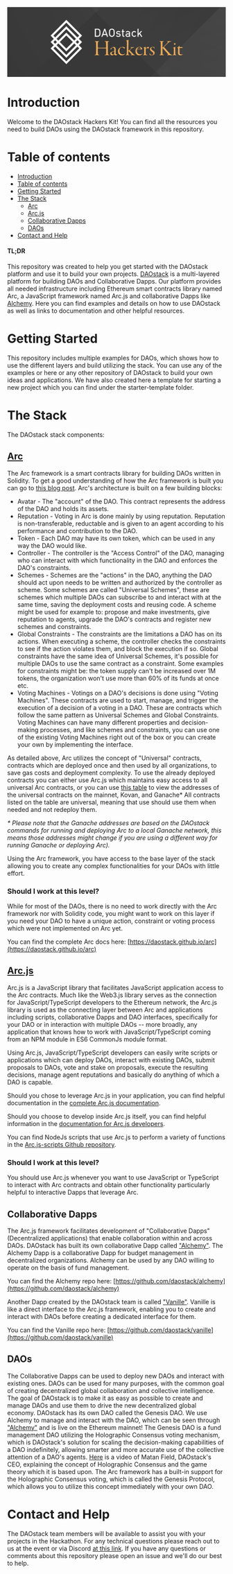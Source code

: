 <img src="./daostack-hk.png">

# Introduction

Welcome to the DAOstack Hackers Kit! You can find all the resources you need to build DAOs using the DAOstack framework in this repository.

# Table of contents

<!--ts-->

- [Introduction](#introduction)
- [Table of contents](#table-of-contents)
- [Getting Started](#getting-started)
- [The Stack](#the-stack)
  - [Arc](#arc)
  - [Arc.js](#arcjs)
  - [Collaborative Dapps](#collaborative-dapps)
  - [DAOs](#daos)
- [Contact and Help](#contact-and-help)
  <!--te-->

#### TL;DR

This repository was created to help you get started with the DAOstack platform and use it to build your own projects.
[DAOstack](https://daostack.io) is a multi-layered platform for building DAOs and Collaborative Dapps.
Our platform provides all needed infrastructure including Ethereum smart contracts library named Arc, a JavaScript framework named Arc.js and collaborative Dapps like [Alchemy](https://alchemy.daostack.io/).
Here you can find examples and details on how to use DAOstack as well as links to documentation and other helpful resources.

# Getting Started

This repository includes multiple examples for DAOs, which shows how to use the different layers and build utilizing the stack. You can use any of the examples or here or any other repository of DAOstack to build your own ideas and applications. We have also created here a template for starting a new project which you can find under the starter-template folder.

# The Stack

The DAOstack stack components:

## [Arc](https://github.com/daostack/arc)

The Arc framework is a smart contracts library for building DAOs written in Solidity. To get a good understanding of how the Arc framework is built you can go to [this blog post](https://medium.com/daostack/the-arc-platform-2353229a32fc).
Arc's architecture is built on a few building blocks:

- Avatar - The "account" of the DAO. This contract represents the address of the DAO and holds its assets.
- Reputation - Voting in Arc is done mainly by using reputation. Reputation is non-transferable, reductable and is given to an agent according to his performance and contribution to the DAO.
- Token - Each DAO may have its own token, which can be used in any way the DAO would like.
- Controller - The controller is the "Access Control" of the DAO, managing who can interact with which functionality in the DAO and enforces the DAO's constraints.
- Schemes - Schemes are the "actions" in the DAO, anything the DAO should act upon needs to be written and authorized by the controller as scheme. Some schemes are called "Universal Schemes", these are schemes which multiple DAOs can subscribe to and interact with at the same time, saving the deployment costs and reusing code. A scheme might be used for example to: propose and make investments, give reputation to agents, upgrade the DAO's contracts and register new schemes and constraints.
- Global Constraints - The constraints are the limitations a DAO has on its actions. When executing a scheme, the controller checks the constraints to see if the action violates them, and block the execution if so. Global constraints have the same idea of Universal Schemes, it's possible for multiple DAOs to use the same contract as a constraint. Some examples for constraints might be: the token supply can't be increased over 1M tokens, the organization won't use more than 60% of its funds at once etc.
- Voting Machines - Votings on a DAO's decisions is done using "Voting Machines". These contracts are used to start, manage, and trigger the execution of a decision of a voting in a DAO. These are contracts which follow the same pattern as Universal Schemes and Global Constraints. Voting Machines can have many different properties and decision-making processes, and like schemes and constraints, you can use one of the existing Voting Machines right out of the box or you can create your own by implementing the interface.

As detailed above, Arc utilizes the concept of "Universal" contracts, contracts which are deployed once and then used by all organizations, to save gas costs and deployment complexity. To use the already deployed contracts you can either use Arc.js which maintains easy access to all universal Arc contracts, or you can use [this table](https://docs.google.com/spreadsheets/d/1hfR-fnnqXEn3Go3x3qoiXJcKSIAYQalSOi52vV2PCTA/edit?usp=sharing) to view the addresses of the universal contracts on the mainnet, Kovan, and Ganache\*
All contracts listed on the table are universal, meaning that use should use them when needed and not redeploy them.

_\* Please note that the Ganache addresses are based on the DAOstack commands for running and deploying Arc to a local Ganache network, this means those addresses might change if you are using a different way for running Ganache or deploying Arc)._

Using the Arc framework, you have access to the base layer of the stack allowing you to create any complex functionalities for your DAOs with little effort.

### Should I work at this level?

While for most of the DAOs, there is no need to work directly with the Arc framework nor with Solidity code, you might want to work on this layer if you need your DAO to have a unique action, constraint or voting process which were not implemented on Arc yet.

You can find the complete Arc docs here: [https://daostack.github.io/arc](https://daostack.github.io/arc)

## [Arc.js](https://github.com/daostack/arc.js)

Arc.js is a JavaScript library that facilitates JavaScript application access to the Arc contracts. Much like the Web3.js library serves as the connection for JavaScript/TypeScript developers to the Ethereum network, the Arc.js library is used as the connecting layer between Arc and applications including scripts, collaborative Dapps and DAO interfaces, specifically for your DAO or in interaction with multiple DAOs -- more broadly, any application that knows how to work with JavaScript/TypeScript coming from an NPM module in ES6 CommonJs module format.

Using Arc.js, JavaScript/TypeScript developers can easily write scripts or applications which can deploy DAOs, interact with existing DAOs, submit proposals to DAOs, vote and stake on proposals, execute the resulting decisions, manage agent reputations and basically do anything of which a DAO is capable.

Should you chose to leverage Arc.js in your application, you can find helpful documentation in the [complete Arc.js documentation](https://daostack.github.io/arc.js/).

Should you choose to develop inside Arc.js itself, you can find helpful information in the [documentation for Arc.js developers](https://github.com/daostack/arc.js/blob/devDocs/docs/DeveloperDocs.md).

You can find NodeJs scripts that use Arc.js to perform a variety of functions in the [Arc.js-scripts Github repository](https://github.com/daostack/arc.js-scripts).

### Should I work at this level?

You should use Arc.js whenever you want to use JavaScript or TypeScript to interact with Arc contracts and obtain other functionality particularly helpful to interactive Dapps that leverage Arc.

## Collaborative Dapps

The Arc.js framework facilitates development of "Collaborative Dapps" (Decentralized applications) that enable collaboration within and across DAOs.
DAOstack has built its own collaborative Dapp called ["Alchemy"](https://alchemy.daostack.io/). The Alchemy Dapp is a collaborative Dapp for budget management in decentralized organizations. Alchemy can be used by any DAO willing to operate on the basis of fund management.

You can find the Alchemy repo here: [https://github.com/daostack/alchemy](https://github.com/daostack/alchemy)

Another Dapp created by the DAOstack team is called ["Vanille"](http://daostack.azurewebsites.net). Vanille is like a direct interface to the Arc.js framework, enabling you to create and interact with DAOs before creating a dedicated interface for them.

You can find the Vanille repo here: [https://github.com/daostack/vanille](https://github.com/daostack/vanille)

## DAOs

The Collaborative Dapps can be used to deploy new DAOs and interact with existing ones. DAOs can be used for many purposes, with the common goal of creating decentralized global collaboration and collective intelligence. The goal of DAOstack is to make it as easy as possible to create and manage DAOs and use them to drive the new decentralized global economy.
DAOstack has its own DAO called the Genesis DAO. We use Alchemy to manage and interact with the DAO, which can be seen through ["Alchemy"](https://alchemy.daostack.io/) and is live on the Ethereum mainnet! The Genesis DAO is a fund management DAO utilizing the Holographic Consensus voting mechanism, which is DAOstack's solution for scaling the decision-making capabilities of a DAO indefinitely, allowing smarter and more accurate use of the collective attention of a DAO's agents. [Here](https://www.youtube.com/watch?v=1De0MoStSkY) is a video of Matan Field, DAOstack's CEO, explaining the concept of Holographic Consensus and the game theory which it is based upon.
The Arc framework has a built-in support for the Holographic Consensus voting, which is called the Genesis Protocol, which allows you to utilize this concept immediately with your own DAO.

# Contact and Help

The DAOstack team members will be available to assist you with your projects in the Hackathon.
For any technical questions please reach out to us at the event or via Discord [at this link](https://discord.gg/WCYEvGA).
If you have any questions or comments about this repository please open an issue and we'll do our best to help.
